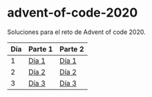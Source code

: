 # advent-of-code-2020

Soluciones para el reto de Advent of code 2020. 

| Día   | Parte 1 | Parte 2 |
| ----- | ------- | ------- |
|   1   | [Día 1](src/day1/index.js) | [Día 1](src/day1/index.js) |
|   2   | [Día 2](src/day2/part1.js) | [Día 2](src/day2/part2.js) |
|   3   | [Día 3](src/day3/part1.js) | [Día 3](src/day3/part2.js) |
